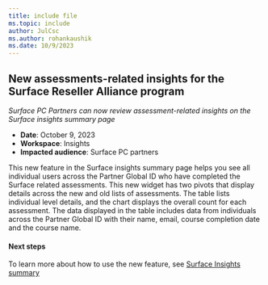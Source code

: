 ```yaml
---
title: include file
ms.topic: include
author: JulCsc
ms.author: rohankaushik
ms.date: 10/9/2023
---
```


## New assessments-related insights for the Surface Reseller Alliance program

_Surface PC Partners can now review assessment-related insights on the Surface insights summary page_

- **Date**: October 9, 2023
- **Workspace**: Insights
- **Impacted audience**: Surface PC partners

This new feature in the Surface insights summary page helps you see all individual users across the Partner Global ID who have completed the Surface related assessments. This new widget has two pivots that display details across the new and old lists of assessments. The table lists individual level details, and the chart displays the overall count for each assessment. The data displayed in the table includes data from individuals across the Partner Global ID with their name, email, course completion date and the course name.

#### Next steps

To learn more about how to use the new feature, see [Surface Insights summary](../../../surface-insights-summary.md)

